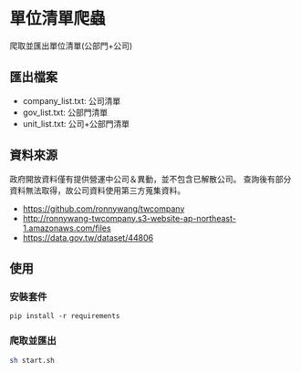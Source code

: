 # 單位清單爬蟲
爬取並匯出單位清單(公部門+公司)

## 匯出檔案
- company_list.txt: 公司清單
- gov_list.txt: 公部門清單
- unit_list.txt: 公司+公部門清單

## 資料來源
政府開放資料僅有提供營運中公司＆異動，並不包含已解散公司。
查詢後有部分資料無法取得，故公司資料使用第三方蒐集資料。

- https://github.com/ronnywang/twcompany
- http://ronnywang-twcompany.s3-website-ap-northeast-1.amazonaws.com/files
- https://data.gov.tw/dataset/44806

## 使用
### 安裝套件
```
pip install -r requirements
```
### 爬取並匯出
```sh
sh start.sh
```